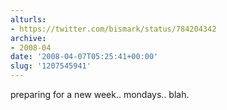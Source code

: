 ```yaml
---
alturls:
- https://twitter.com/bismark/status/784204342
archive:
- 2008-04
date: '2008-04-07T05:25:41+00:00'
slug: '1207545941'
---
```


preparing for a new week.. mondays.. blah.

